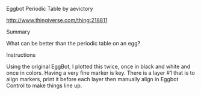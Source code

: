Eggbot Periodic Table
by aevictory

http://www.thingiverse.com/thing:218811

Summary

What can be better than the periodic table on an egg?

Instructions

Using the original EggBot, I plotted this twice, once in black and white and once in colors. Having a very fine marker is key. There is a layer #1 that is to align markers, print it before each layer then manually align in Eggbot Control to make things line up.